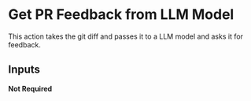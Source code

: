 # Get PR Feedback from LLM Model

This action takes the git diff and passes it to a LLM model and asks it for feedback.

## Inputs

**Not Required**
